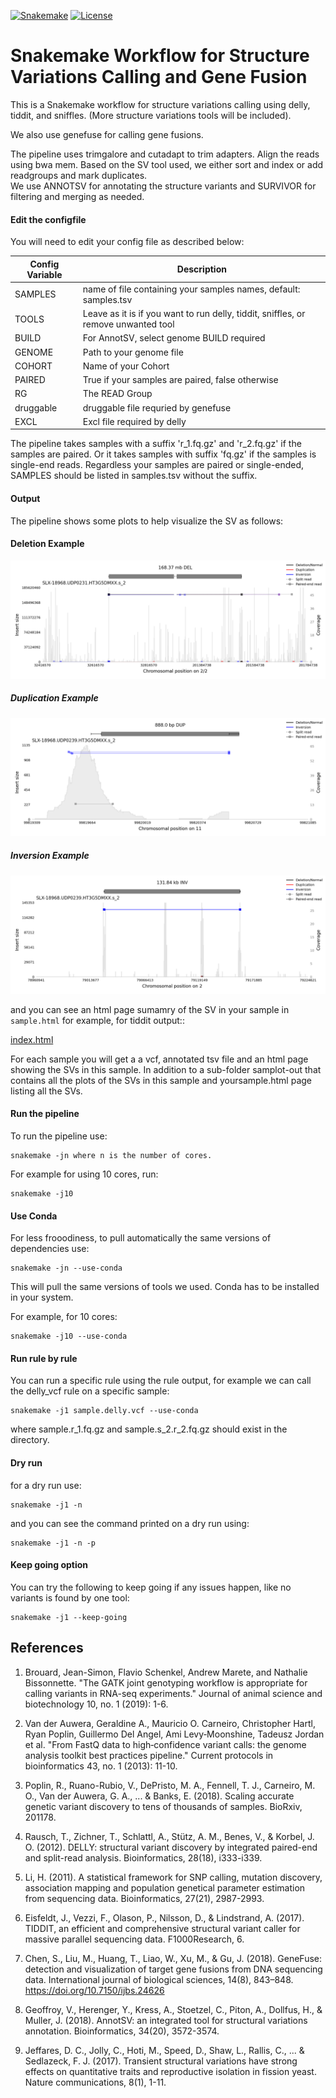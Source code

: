 
[![Snakemake](https://img.shields.io/badge/snakemake-≥6.0.2-brightgreen.svg)](https://snakemake.github.io)
[![License](https://img.shields.io/badge/License-BSD_3--Clause-blue.svg)](https://opensource.org/licenses/BSD-3-Clause)

Snakemake Workflow for Structure Variations Calling and Gene Fusion 
=======================================================================================================================


This is a Snakemake workflow for structure variations calling using delly, tiddit, and sniffles. (More structure variations tools will be included). 

We also use genefuse for calling gene fusions. 

The pipeline uses trimgalore and cutadapt to trim adapters. Align the reads using bwa mem. Based on the SV tool used, we either sort and index or add readgroups and mark duplicates.  
We use ANNOTSV for annotating the structure variants and SURVIVOR for filtering and merging as needed. 

#### Edit the configfile 

You will need to edit your config file as described below: 

| Config Variable      | Description                      |
| ---------------------| ---------------------------------|
| SAMPLES              | name of file containing your samples names, default: samples.tsv |
| TOOLS                | Leave as it is if you want to run delly, tiddit, sniffles, or remove unwanted tool   |
| BUILD                | For AnnotSV, select genome BUILD required |
| GENOME               | Path to your genome file |
| COHORT               | Name of your Cohort | 
| PAIRED               | True if your samples are paired, false otherwise | 
| RG                   | The READ Group  |
| druggable            | druggable file requried by genefuse | 
| EXCL                 | Excl file required by delly |

The pipeline takes samples with a suffix 'r_1.fq.gz' and 'r_2.fq.gz' if the samples are paired. Or it takes samples with suffix 'fq.gz' if the samples is single-end reads. 
Regardless your samples are paired or single-ended, SAMPLES should be listed in samples.tsv without the suffix. 

#### Output 

The pipeline shows some plots to help visualize the SV as follows:

#### Deletion Example 
 
![DEL_chr2_32916570_201284738.png](samplot-out/DEL_chr2_32916570_201284738.png)

##### Duplication Example 

![DUP_chr11_99819753_99820641.png](samplot-out/DUP_chr11_99819753_99820641.png)

##### Inversion Example 


![INV_chr2_79026861_79158701.png](samplot-out/INV_chr2_79026861_79158701.png)


and you can see an html page sumamry of the SV in your sample in `sample.html` for example, for tiddit output::

   [index.html](samplot-out/SLX-18968.UDP0231.HT3G5DMXX.s_2.tiddit.html)

For each sample you will get a a vcf, annotated tsv file and an html page showing the SVs in this sample. In addition to a sub-folder samplot-out that contains all the plots of the SVs in this sample and yoursample.html page listing all the SVs.

#### Run the pipeline

To run the pipeline use:

    snakemake -jn where n is the number of cores. 

For example for using 10 cores, run:

    snakemake -j10


#### Use Conda 

For less frooodiness, to pull automatically the same versions of dependencies use: 

    snakemake -jn --use-conda 

This will pull the same versions of tools we used. Conda has to be installed in your system. 

For example, for 10 cores: 
 
    snakemake -j10 --use-conda 

#### Run rule by rule 

You can run a specific rule using the rule output, for example we can call the delly_vcf rule on a specific sample: 
 
    snakemake -j1 sample.delly.vcf --use-conda  

where sample.r_1.fq.gz and sample.s_2.r_2.fq.gz should exist in the directory. 


#### Dry run 

for a dry run use: 

    snakemake -j1 -n 

and you can see the command printed on a dry run using: 

    snakemake -j1 -n -p 

#### Keep going option 


You can try the following to keep going if any issues happen, like no variants is found by one tool: 
    
    snakemake -j1 --keep-going 


## References

1. Brouard, Jean-Simon, Flavio Schenkel, Andrew Marete, and Nathalie Bissonnette. "The GATK joint genotyping workflow is appropriate for calling variants in RNA-seq experiments." Journal of animal science and biotechnology 10, no. 1 (2019): 1-6.

2. Van der Auwera, Geraldine A., Mauricio O. Carneiro, Christopher Hartl, Ryan Poplin, Guillermo Del Angel, Ami Levy‐Moonshine, Tadeusz Jordan et al. "From FastQ data to high‐confidence variant calls: the genome analysis toolkit best practices pipeline." Current protocols in bioinformatics 43, no. 1 (2013): 11-10.

3. Poplin, R., Ruano-Rubio, V., DePristo, M. A., Fennell, T. J., Carneiro, M. O., Van der Auwera, G. A., ... & Banks, E. (2018). Scaling accurate genetic variant discovery to tens of thousands of samples. BioRxiv, 201178.

4. Rausch, T., Zichner, T., Schlattl, A., Stütz, A. M., Benes, V., & Korbel, J. O. (2012). DELLY: structural variant discovery by integrated paired-end and split-read analysis. Bioinformatics, 28(18), i333-i339.

5. Li, H. (2011). A statistical framework for SNP calling, mutation discovery, association mapping and population genetical parameter estimation from sequencing data. Bioinformatics, 27(21), 2987-2993.

6. Eisfeldt, J., Vezzi, F., Olason, P., Nilsson, D., & Lindstrand, A. (2017). TIDDIT, an efficient and comprehensive structural variant caller for massive parallel sequencing data. F1000Research, 6.

7. Chen, S., Liu, M., Huang, T., Liao, W., Xu, M., & Gu, J. (2018). GeneFuse: detection and visualization of target gene fusions from DNA sequencing data. International journal of biological sciences, 14(8), 843–848. https://doi.org/10.7150/ijbs.24626

8. Geoffroy, V., Herenger, Y., Kress, A., Stoetzel, C., Piton, A., Dollfus, H., & Muller, J. (2018). AnnotSV: an integrated tool for structural variations annotation. Bioinformatics, 34(20), 3572-3574.

9. Jeffares, D. C., Jolly, C., Hoti, M., Speed, D., Shaw, L., Rallis, C., ... & Sedlazeck, F. J. (2017). Transient structural variations have strong effects on quantitative traits and reproductive isolation in fission yeast. Nature communications, 8(1), 1-11.


